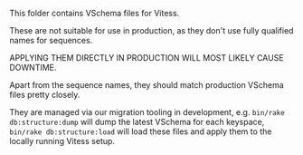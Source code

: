 This folder contains VSchema files for Vitess.

These are not suitable for use in production, as they don't use fully qualified names for sequences.

APPLYING THEM DIRECTLY IN PRODUCTION WILL MOST LIKELY CAUSE DOWNTIME.

Apart from the sequence names, they should match production VSchema files pretty closely.

They are managed via our migration tooling in development, e.g. `bin/rake db:structure:dump` will dump the
latest VSchema for each keyspace, `bin/rake db:structure:load` will load these files and apply them to the
locally running Vitess setup.
